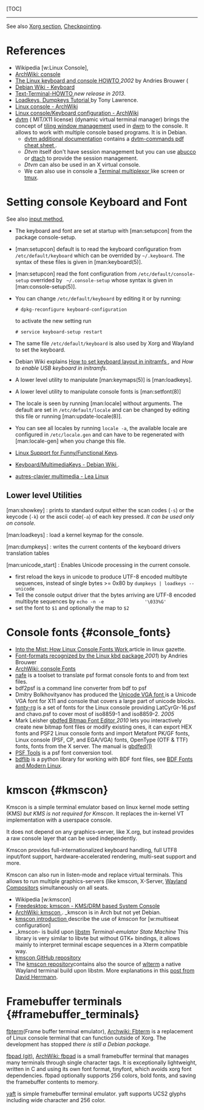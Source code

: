<!--
.. description:
.. date: 2015-06-27
.. slug: console
.. tags:
.. link:
.. book: mzlinux
.. title: Console configuration
-->

[TOC]

---

See also [Xorg section](/node/xorg "internal reference"),
[Checkpointing](/node/checkpointing "internal reference").

# References
-   Wikipedia [w:Linux Console],
-   [ArchWiki: console
    ](https://wiki.archlinux.org/index.php/Linux_console)
-   [The Linux keyboard and console HOWTO
    ](http://tldp.org/HOWTO/Keyboard-and-Console-HOWTO.html) _2002_
    by Andries Brouwer (
-   [Debian Wiki - Keyboard](https://wiki.debian.org/Keyboard)
-   [Text-Terminal-HOWTO
    ](http://tldp.org/HOWTO/Text-Terminal-HOWTO.html) _new release in 2013_.
-   [Loadkeys, Dumpkeys Tutorial
    ](http://www.developertutorials.com/tutorials/linux/loadkeys-dumpkeys-050518/)
    by Tony Lawrence.
-   [Linux console - ArchWiki](https://wiki.archlinux.org/index.php/Linux_console#Fonts)
-   [Linux console/Keyboard configuration - ArchWiki
    ](https://wiki.archlinux.org/index.php/Linux_console/Keyboard_configuration)
-   <a name="dvtm"></a>[dvtm](http://www.brain-dump.org/projects/dvtm/)
    ( MIT/X11 license) (dynamic virtual terminal manager) brings the concept of
    [tiling window management](/node/desktop#tiling_wm "internal reference")
    used in [dwm](/node/desktop#dwm "internal reference") to the console.
    It allows to work with multiple console based programs. It is in Debian.
    -   [dvtm additional documentation](http://waxandwane.org/dvtm.html)
        contains a [dvtm-commands pdf cheat sheet
        ](http://waxandwane.org/dvtm/dvtm-commands-A4.pdf).
    -   _Dtvm_ itself don't have session management but you can use
        [abucco](/node/checkpointing#abucco  "internal reference") or
        [dtach](/node/checkpointing#dtach  "internal reference")
        to provide the session management.
    -   _Dtvm_ can also be used in an X virtual console.
    -   We can also use in console a [Terminal multiplexor
        ](/node/checkpointing#terminal_multiplexors "internal reference")
        like screen or [tmux](/node/checkpointing#tmux "internal reference").

# Setting console Keyboard and Font
See also [input method](/node/input_methods "internal reference"),

-   The keyboard and font are set at startup with [man:setupcon] from the package
    console-setup.
-   [man:setupcon] default is to read the keyboard configuration from
    `/etc/default/keyboard` which can be overrided by `~/.keyboard`. The syntax of these
    files is given in [man:keyboard(5)].
-   [man:setupcon] read the font configuration from `/etc/default/console-setup`
    overrided by ` ~/.console-setup` whose syntax is given in
    [man:console-setup(5)].
-   You can change `/etc/default/keyboard` by editing it or by running:

        # dpkg-reconfigure keyboard-configuration

    to activate the new setting run

        # service keyboard-setup restart

-   The same file `/etc/default/keyboard` is also used by Xorg and Wayland to set the
    keyboard.
-   Debian Wiki explains [How to set keyboard layout in initramfs
    ](https://wiki.debian.org/Keyboard#How_to_set_keyboard_layout_in_initramfs),
    and _How to enable USB keyboard in initramfs_.
-   A lower level utility to manipulate [man:keymaps(5)] is [man:loadkeys].
-   A lower level utility to manipulate console fonts is [man:setfont(8)]
-   The locale is seen by running [man:locale] without arguments. The default are set in
    `/etc/default/locale` and can be changed by editing this file or running
    [man:update-locale(8)].
-   You can see all locales by running `locale -a`, the available locale are configured
    in `/etc/locale.gen` and can have to be regenerated with [man:locale-gen] when you
    change this file.

-   [Linux Support for Funny/Functional Keys](http://rick.vanrein.org/linux/funkey).
-   [Keyboard/MultimediaKeys - Debian Wiki
    ](https://wiki.debian.org/Keyboard/MultimediaKeys).
-   [autres-clavier multimedia - Lea Linux
    ](http://lea-linux.org/documentations/Hardware-hard_autres-clavier_multimedia)

## Lower level Utilities

[man:showkey]
:   prints to standard output either the scan codes (`-s`) or the
    keycode (`-k`) or the ascii code(`-a`) of each key pressed.
    _It can be used only on console._

[man:loadkeys]
:   load a kernel keymap for the console.

[man:dumpkeys]
:   writes the current contents of the keyboard drivers translation
    tables

[man:unicode\_start]
:   Enables Unicode processing in the current console.

-   first reload the keys in unicode to produce UTF-8 encoded
    multibyte sequences, instead of single bytes >= 0x80 by
    `dumpkeys | loadkeys --unicode`
-   Tell the console output driver that the bytes arriving are
    UTF-8 encoded multibyte sequences by
    `echo -n -e               '\033%G'`
-   set the font to `$1` and optionally the map to `$2`

# Console fonts {#console_fonts}
-   [Into the Mist: How Linux Console Fonts Work
    ](http://linuxgazette.net/91/loozzr.html)
    article in linux gazette.
-   [Font-formats recognized by the Linux kbd package
    ](http://www.win.tue.nl/~aeb/linux/kbd/font-formats.html) _2001_)
    by Andries Brouwer
-   [ArchWiki: console Fonts
    ](https://wiki.archlinux.org/index.php/Linux_console#Fonts)
-   [nafe](http://nafe.sourceforge.net/)
    is a toolset to translate psf format console fonts to and from
    text files.
-   bdf2psf is a command line converter from bdf to psf
-   Dmitry Bolkhovityanov has produced the
    [Unicode VGA font
    ](http://www.inp.nsk.su/~bolkhov/files/fonts/univga/index.html)
    is a Unicode VGA font for X11 and console that covers a large part
    of unicode blocks.
-   [fonty-rg](http://nixbit.com/cat/system/console-fonts/fonty-rg/)
    is a set of fonts for the Linux console providing LatCyrGr-16.psf
    and chavo.psf to cover most of iso8859-1 and iso8859-2. _2005_
-   Mark Leisher [gbdfed Bitmap Font Editor
    ](http://www.math.nmsu.edu/~mleisher/Software/gbdfed/)
    _2010_ lets you interactively create new bitmap font files or
    modify existing ones, it can export HEX fonts and PSF2 Linux
    console fonts and import Metafont PK/GF fonts, Linux console (PSF,
    CP, and EGA/VGA) fonts, OpenType (OTF & TTF) fonts, fonts from the
    X server.  The manual is
    [gbdfed(1)
    ](http://www.math.nmsu.edu/~mleisher/Software/gbdfed/gbdfed-man.html)
-   [PSF Tools](http://www.seasip.info/Unix/PSF/index.html)
    is a psf font conversion tool.
-   [bdflib](https://github.com/peter-conalgo/bdflib)
    is a python library for working with BDF font files, see
    [BDF Fonts and Modern Linux](http://thristian.livejournal.com/90017.html).

# kmscon {#kmscon}
Kmscon is a simple terminal emulator based on linux kernel mode setting (KMS)
_but KMS is not required for Kmscon_.
It replaces the in-kernel VT implementation with a userspace
console.

It does not depend on any graphics-server, like X.org, but instead
provides a raw console layer that can be used independently.

Kmscon provides  full-internationalized keyboard handling, full UTF8
input/font support, hardware-accelerated rendering, multi-seat support
and more.

Kmscon can also run in listen-mode and replace virtual terminals. This
allows to run multiple graphics-servers (like kmscon,  X-Server,
[Wayland Compositors](/node/xorg#wayland "internal reference")
simultaneously on all seats.

-   Wikipedia [w:kmscon]
-   [Freedesktop: kmscon - KMS/DRM based System Console
    ](http://www.freedesktop.org/wiki/Software/kmscon/)
-   [ArchWiki: kmscon
    ](https://wiki.archlinux.org/index.php/KMSCON).
    _kmscon is in Arch but not yet Debian.
-   [kmscon introduction
    ](https://dvdhrm.wordpress.com/2012/12/10/kmscon-introduction/)
    describe the use of _kmscon_ for [w:multiseat configuration]
-   _kmscon- is build upon [libstm](https://www.freedesktop.org/wiki/Software/libtsm/)
    _Terminal-emulator State Machine_ This library is very similar to libvte but without
    GTK+ bindings, it allows mainly to interpret terminal escape sequences in a Xterm
    compatible way.
-   [kmscon GitHub repository
    ](https://github.com/dvdhrm/kmscon)
-   The [kmscon repository](https://github.com/dvdhrm/kmscon)contains also the source of
    [wlterm](https://www.freedesktop.org/wiki/Software/kmscon/wlterm/)
    a native Wayland terminal build upon libstm. More explanations in this
    [post from David Herrmann](https://lwn.net/Articles/517818/).

# Framebuffer terminals {#framebuffer_terminals}

[fbterm](http://code.google.com/p/fbterm/ )(Frame buffer terminal emulator),
[Archwiki: Fbterm](https://wiki.archlinux.org/index.php/Fbterm)
is a replacement of Linux console terminal that can function outside
of Xorg. The development has stopped _there is still a Debian package_.


[fbpad (git)](http://repo.or.cz/w/fbpad.git),
[ArchWiki: fbpad](https://wiki.archlinux.org/index.php/Fbpad) is a
small framebuffer terminal that manages many terminals through single
character tags. It is exceptionally lightweight,  written in C and
using its own font format, tinyfont, which avoids xorg font
dependencies. fbpad optionally supports 256 colors, bold fonts, and
saving the framebuffer contents to memory.

[yaft](https://github.com/uobikiemukot/yaft)
is simple framebuffer terminal emulator.  yaft supports UCS2 glyphs
including wide character and 256 color.


<!-- Local Variables: -->
<!-- mode: markdown -->
<!-- ispell-local-dictionary: "english" -->
<!-- End: -->

